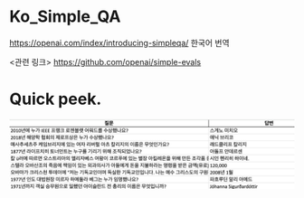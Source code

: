 # Ko_Simple_QA
https://openai.com/index/introducing-simpleqa/ 한국어 번역

<관련 링크>
https://github.com/openai/simple-evals

# Quick peek.
![quick_peek](./simpleQA.png)


